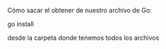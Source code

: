 Cómo sacar el obtener de nuestro archivo de Go:

go install 

desde la carpeta donde tenemos todos los archivos